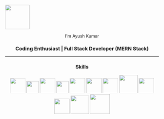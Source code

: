 <p>
<img src="https://media3.giphy.com/media/yH84SLHFbeJd4FoGyN/giphy.gif?cid=6c09b952ry8plhqeqsv64mztmpqn3ey08ns6ua3mqtuzrqwd&ep=v1_stickers_related&rid=giphy.gif&ct=ts" width=80/>
<p align="center">I'm Ayush Kumar<p>
</p>
<h3 align="center">Coding Enthusiast | Full Stack Developer (MERN Stack)</h3>
<hr>
<h3 align="center">Skills</h3>
<p align="center">
<img src="https://cdn-icons-png.flaticon.com/512/226/226777.png" width=50px/>
<img src="https://upload.wikimedia.org/wikipedia/commons/thumb/1/18/ISO_C%2B%2B_Logo.svg/1822px-ISO_C%2B%2B_Logo.svg.png" width=40px/>
<img src="https://upload.wikimedia.org/wikipedia/commons/c/cf/Python_logo_51.svg" width=50px/>
<img src="https://logosdownload.com/logo/javascript-logo-big.png" width=40px/>
<img src="https://upload.wikimedia.org/wikipedia/commons/thumb/a/a7/React-icon.svg/2300px-React-icon.svg.png" width=50px/>
<img src="https://adware-technologies.s3.amazonaws.com/uploads/technology/thumbnail/20/express-js.png" width=50px/>
<img src="https://miro.medium.com/v2/resize:fit:800/1*v2vdfKqD4MtmTSgNP0o5cg.png" width=50px/>
<img src="https://www.pngall.com/wp-content/uploads/13/Mongodb-PNG-Image-HD.png" width=60px/>
<img src="https://www.freepnglogos.com/uploads/logo-mysql-png/logo-mysql-mysql-logo-png-images-are-download-crazypng-21.png" width=50px/>
<img src="https://cdn.worldvectorlogo.com/logos/git-bash.svg" width=50px/>
<img src="https://media.licdn.com/dms/image/D4D12AQEmC2CSTK0unw/article-cover_image-shrink_600_2000/0/1691964348159?e=2147483647&v=beta&t=UA2DD5lAEDP28NHD9BRZIoriUAdwNxY8P465qku8lNY" width=60px/>
<img src="https://1000logos.net/wp-content/uploads/2021/11/Docker-Logo-2013.png" width=65px/>
</p>
<!--
**ayushkumar0208/ayushkumar0208** is a ✨ _special_ ✨ repository because its `README.md` (this file) appears on your GitHub profile.

Here are some ideas to get you started:

- 🔭 I’m currently working on ...
- 🌱 I’m currently learning ...
- 👯 I’m looking to collaborate on ...
- 🤔 I’m looking for help with ...
- 💬 Ask me about ...
- 📫 How to reach me: ...
- 😄 Pronouns: ...
- ⚡ Fun fact: ...
-->
